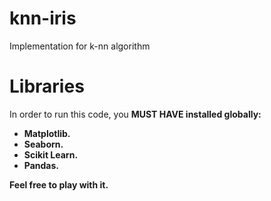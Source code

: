 # knn-iris
Implementation for k-nn algorithm

# Libraries
In order to run this code, you <b>MUST HAVE<b> installed globally:

- Matplotlib.
- Seaborn.
- Scikit Learn.
- Pandas.

Feel free to play with it.
